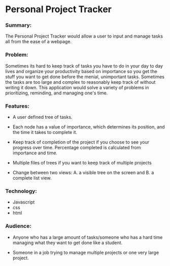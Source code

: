 # Personal Project Tracker

### Summary: 
The Personal Project Tracker  would allow a user to input and manage tasks all from the ease of a webpage. 

### Problem:
Sometimes its hard to keep track of tasks you have to do in your day to day lives and organize your productivity based on importance so you get the stuff you want to get done before the menial, unimportant tasks. Sometimes the tasks are too large and complex to reasonably keep track of without writing it down. This application would solve a variety of problems in prioritizing, reminding, and managing one's time.

### Features:
* A user defined tree of tasks.

* Each node has a value of importance, which determines its position, and the time it takes to complete it.
* Keep track of completion of the project if you choose to see your progress over time. Percentage completed is calculated from importance and time.
* Multiple files of trees if you want to keep track of multiple projects
* Change between two views: A. a visible tree on the screen and B. a complete list view.

### Technology:
*	Javascript
*	css
*	html

### Audience:
* Anyone who has a large amount of tasks/someone who has a hard time managing what they want to get done like a student.

* Someone in a job trying to manage multiple projects or one very large project.
